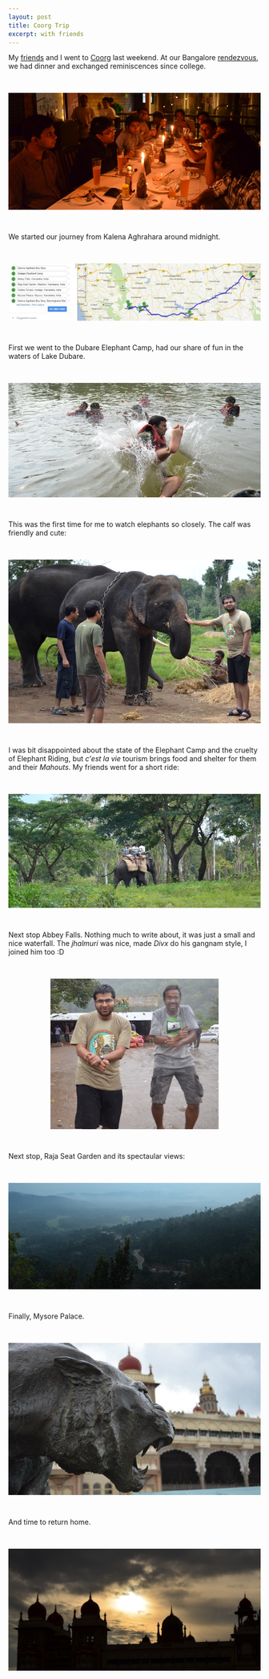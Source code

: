 ```yaml
---
layout: post
title: Coorg Trip
excerpt: with friends
---
```


My [friends](http://baagi.org) and I went to [Coorg](http://en.wikipedia.org/wiki/Kodagu_district) last weekend.
At our Bangalore [rendezvous](/images/coorg/biereclub.jpg), we had dinner and exchanged reminiscences since college.

<br><p align="center"><img align="center" src="/images/coorg/blr.jpg"></p><br>

We started our journey from Kalena Aghrahara around midnight.

<br><p align="center"><img align="center" src="/images/coorg/map.jpg"></p><br>

First we went to the Dubare Elephant Camp, had our share of fun in the waters of Lake Dubare.

<br><p align="center"><img align="center" src="/images/coorg/dubare.jpg"></p><br>

This was the first time for me to watch elephants so closely. The calf was friendly and cute:

<br><p align="center"><img align="center" src="/images/coorg/elephant.jpg"></p><br>

I was bit disappointed about the state of the Elephant Camp and the cruelty of Elephant Riding, but _c'est la vie_ tourism brings food and shelter for them and their _Mahouts_. My friends went for a short ride:

<br><p align="center"><img align="center" src="/images/coorg/elephantcamp.jpg"></p><br>

Next stop Abbey Falls. Nothing much to write about, it was just a small and nice waterfall. The _jhalmuri_ was nice, made _Divx_ do his gangnam style, I joined him too :D

<br><p align="center"><img align="center" src="/images/coorg/gangnam.jpg"></p><br>

Next stop, Raja Seat Garden and its spectaular views:

<br><p align="center"><img align="center" src="/images/coorg/rajaseat.jpg"></p><br>

Finally, Mysore Palace.

<br><p align="center"><img align="center" src="/images/coorg/mysorecat.jpg"></p><br>

And time to return home.

<br><p align="center"><img align="center" src="/images/coorg/mysorepalace.jpg"></p><br>
